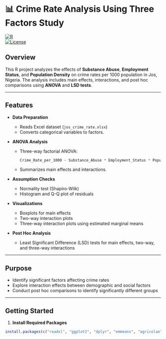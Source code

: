 # 📊 Crime Rate Analysis Using Three Factors Study

[![R](https://img.shields.io/badge/R-276DC3?style=flat&logo=R&logoColor=white)](https://www.r-project.org/)  
[![License](https://img.shields.io/badge/License-MIT-green)](LICENSE)

## Overview
This R project analyzes the effects of **Substance Abuse**, **Employment Status**, and **Population Density** on crime rates per 1000 population in Jos, Nigeria. The analysis includes main effects, interactions, and post hoc comparisons using **ANOVA** and **LSD tests**.

---

## Features

- **Data Preparation**
  - Reads Excel dataset (`jos_crime_rate.xlsx`)
  - Converts categorical variables to factors.

- **ANOVA Analysis**
  - Three-way factorial ANOVA:
    ```r
    Crime_Rate_per_1000 ~ Substance_Abuse * Employment_Status * Population_Density
    ```
  - Summarizes main effects and interactions.

- **Assumption Checks**
  - Normality test (Shapiro-Wilk)
  - Histogram and Q-Q plot of residuals

- **Visualizations**
  - Boxplots for main effects
  - Two-way interaction plots
  - Three-way interaction plots using estimated marginal means

- **Post Hoc Analysis**
  - Least Significant Difference (LSD) tests for main effects, two-way, and three-way interactions

---

## Purpose
- Identify significant factors affecting crime rates
- Explore interaction effects between demographic and social factors
- Conduct post hoc comparisons to identify significantly different groups

---

## Getting Started

1. **Install Required Packages**
```r
install.packages(c("readxl", "ggplot2", "dplyr", "emmeans", "agricolae"))
